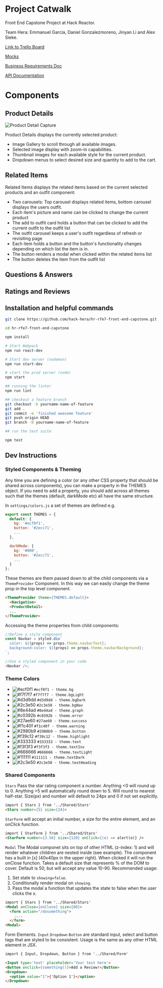 # Project Catwalk

Front End Capstone Project at Hack Reactor.

Team Hera: Emmanuel Garcia, Daniel Gonzalezmoreno, Jinyan Li and Alex Sieke.

[Link to Trello Board](https://trello.com/b/PS0E1PSC/front-end-capstone)

[Mocks](https://xd.adobe.com/view/e600dc0f-454c-44e3-5075-7872d04189ff-9031/?fullscreen)

[Business Requirements Doc](https://docs.google.com/document/d/1KAqduzY8ae3DYrSoCL1i23qHe95zJRYFulqMk-sGLWY/edit#)

[API Documentation](https://learn-2.galvanize.com/cohorts/3052/blocks/94/content_files/Front%20End%20Capstone/project-atelier-catwalk/API_Overview.md)

# Components

## Product Details

![Product Detail Capture](https://user-images.githubusercontent.com/90647863/148652101-b046d871-32b3-45ed-8123-8ed1a3a62aaf.PNG)

Product Details displays the currently selected product:

- Image Gallery to scroll through all available images.
- Selected image display with zoom-in capabilities.
- Thumbnail images for each available style for the current product.
- Dropdown menus to select desired size and quantity to add to the cart.

## Related Items

Related Items displays the related items based on the current selected products and an outfit component:

- Two carousels: Top carousel displays related items, bottom carousel displays the users outfit.
- Each item's picture and name can be clicked to change the current product
- The add to outfit card holds a button that can be clicked to add the current outfit to the outfit list
- The outfit carousel keeps a user's outfit regardless of refresh or revisiting page
- Each item holds a button and the button's functionality changes depending on which list the item is in.
- The button renders a modal when clicked within the related items list
- The button deletes the item from the outfit list

## Questions & Answers

## Ratings and Reviews

## Installation and helpful commands

```bash
git clone https://github.com/hack-hera/hr-rfe7-front-end-capstone.git

cd hr-rfe7-front-end-capstone

npm install

# Start Webpack
npm run react-dev

# Start dev server (nodemon)
npm run start-dev

# start the prod server (node)
npm start

## running the linter
npm run lint

## checkout a feature branch
git checkout -b yourname-name-of-feature
git add .
git commit -m 'finished awesome feature'
git push origin HEAD
git branch -D yourname-name-of-feature

## run the test suite

npm test
```

## Dev Instructions

### Styled Components & Theming

Any time you are defining a color (or any other CSS property that should be shared across components), you can make a property in the THEMES object. If you need to add a property, you should add across all themes such that the themes (default, darkMode etc) all have the same structure.

In `settings/colors.js` a set of themes are defined e.g.

```javascript
export const THEMES = {
  default: {
    bg: '#ecf0f1',
    button: '#2ecc71',
    ...
  },

  darkMode: {
    bg: '#000',
    button: '#2ecc71',
    ...
  }
};
```

These themes are them passed down to all the child components via a `ThemeProvider` Component. In this way we can easily change the theme prop in the top level component.

```HTML
<ThemeProvider theme={THEMES.default}>
  <Navigation>
  <ProductDetail>
  ...
</ThemeProvider>

```

Accessing the theme properties from child components:

```javascript
//Define a style component
const Navbar = styled.div`
  color: ${(props) => props.theme.navbarText};
  background-color: ${(props) => props.theme.navbarBackground};
`;

//Use a styled component in your code
<Navbar />;
```

### Theme Colors

- ![#ecf0f1](https://via.placeholder.com/15/ecf0f1/000000?text=+) `#ecf0f1 - theme.bg`
- ![#f7f7f7](https://via.placeholder.com/15/f7f7f7/000000?text=+) `#f7f7f7 - theme.bgLight`
- ![#d3d9dd](https://via.placeholder.com/15/d3d9dd/000000?text=+) `#d3d9dd - theme.bgDark`
- ![#2c3e50](https://via.placeholder.com/15/2c3e50/000000?text=+) `#2c3e50 - theme.bgNav`
- ![#8e44ad](https://via.placeholder.com/15/8e44ad/000000?text=+) `#8e44ad - theme.graph`
- ![#c0392b](https://via.placeholder.com/15/c0392b/000000?text=+) `#c0392b - theme.error`
- ![#27ae60](https://via.placeholder.com/15/27ae60/000000?text=+) `#27ae60 - theme.success`
- ![#f1c40f](https://via.placeholder.com/15/f1c40f/000000?text=+) `#f1c40f - theme.warning`
- ![#2980b9](https://via.placeholder.com/15/2980b9/000000?text=+) `#2980b9 - theme.button`
- ![#f39c12](https://via.placeholder.com/15/f39c12/000000?text=+) `#f39c12 - theme.highlight`
- ![#333333](https://via.placeholder.com/15/333333/000000?text=+) `#333333 - theme.text`
- ![#f3f3f3](https://via.placeholder.com/15/f3f3f3/000000?text=+) `#f3f3f3 - theme.textInv`
- ![#666666](https://via.placeholder.com/15/666666/000000?text=+) `#666666 - theme.textLight`
- ![#111111](https://via.placeholder.com/15/111111/000000?text=+) `#111111 - theme.textDark`
- ![#2c3e50](https://via.placeholder.com/15/2c3e50/000000?text=+) `#2c3e50 - theme.textHeading`

### Shared Components

`Stars` Pass the star rating component a number. Anything <0 will round up to 0. Anything >5 will automatically round down to 5. Will round to nearest half-star. Size(px) and number will default to 24px and 0 if not set explicitly.

```HTML
import { Stars } from '../Shared/Stars'
<Stars number={5} size={24}>
```

`StarForm` will accept an initial number, a size for the entire element, and an onClick function.

```HTML
import { StarForm } from '../Shared/Stars'
<StarForm number={3.56} size={120} onClick={(e) => alert(e)} />
```

`Modal` The Modal componet sits on top of other HTML (z-index: 1) and will render whatever children are nested inside (see example). The component has a built in [x] (40x40px in the upper right). When clicked it will run the onClose function. Takes a default size that represents % of the DOM to cover. Default is 50, but will accept any value 10-90. Recommended usage:

1. Set state to `showing=false`.
2. Conditionally render modal on `showing`.
3. Pass the modal a function that updates the state to false when the user clicks the x.

```HTML
import { Stars } from '../Shared/Stars'
<Modal onClose={onClose} size={80}>
  <form action="/dosomething">
    ....
  </form>
<Modal>
```

Form Elements. `Input` `Dropdown` `Button` are standard input, select and button tags that are styled to be consistent. Usage is the same as any other HTML element in JSX.

```HTML
import { Input, Dropdown, Button } from '../Shared/Form'

<Input type='text' placeholder='Your text here'>
<Button onclick={something()}>Add a Review!</Button>
<Dropdown>
  <option value="1">{'Option 1'}</option>
</Dropdown>
```
